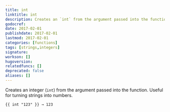 ```yaml
---
title: int
linktitle: int
description: Creates an `int` from the argument passed into the function.
godocref:
date: 2017-02-01
publishdate: 2017-02-01
lastmod: 2017-02-01
categories: [functions]
tags: [strings,integers]
signature:
workson: []
hugoversion:
relatedfuncs: []
deprecated: false
aliases: []
---
```


Creates an integer (`int`) from the argument passed into the function. Useful for turning strings into numbers.

```
{{ int "123" }} → 123
```
